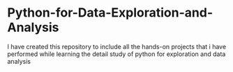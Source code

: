 # Python-for-Data-Exploration-and-Analysis

I have created this repository to include all the hands-on projects that i have performed while learning the detail study
of python for exploration and data analysis
